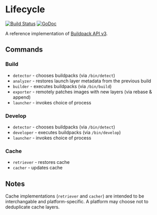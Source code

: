 # Lifecycle

[![Build Status](https://travis-ci.org/buildpack/lifecycle.svg?branch=master)](https://travis-ci.org/buildpack/lifecycle)
[![GoDoc](https://godoc.org/github.com/buildpack/lifecycle?status.svg)](https://godoc.org/github.com/buildpack/lifecycle)

A reference implementation of [Buildpack API v3](https://docs.google.com/document/d/1D-f2wAX5CUmbgNzj7joFTpFdUYeirVatiFicwKsMnFo/edit).

## Commands

### Build

* `detector` - chooses buildpacks (via `/bin/detect`)
* `analyzer` - restores launch layer metadata from the previous build
* `builder` -  executes buildpacks (via `/bin/build`)
* `exporter` - remotely patches images with new layers (via rebase & append)
* `launcher` - invokes choice of process

### Develop

* `detector` - chooses buildpacks (via `/bin/detect`)
* `developer` - executes buildpacks (via `/bin/develop`)
* `launcher` - invokes choice of process

### Cache

* `retriever` - restores cache
* `cacher` - updates cache

## Notes

Cache implementations (`retriever` and `cacher`) are intended to be interchangable and platform-specific.
A platform may choose not to deduplicate cache layers.
